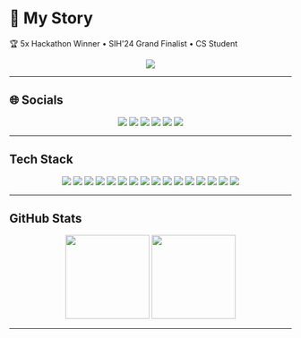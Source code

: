 # 🔵 My Story  
🏆 5x Hackathon Winner • SIH'24 Grand Finalist • CS Student  

<p align="center">
  <a href="https://waseemuddinsportfolio.vercel.app/">
    <img src="https://img.shields.io/badge/🌐_Visit_My_Portfolio-1A1A1A?style=for-the-badge&logo=vercel&logoColor=7FFF00&labelColor=1A1A1A&color=7FFF00">
  </a>
</p>

---

## 🌐 Socials
<p align="center">
  <a href="https://discord.gg/Gdt6nsBT"><img src="https://img.shields.io/badge/Discord-1A1A1A.svg?style=for-the-badge&logo=discord&logoColor=7FFF00"></a>
  <a href="https://www.instagram.com/one.waseem/"><img src="https://img.shields.io/badge/Instagram-1A1A1A.svg?style=for-the-badge&logo=instagram&logoColor=7FFF00"></a>
  <a href="https://linkedin.com/in/mohammed1waseemuddin"><img src="https://img.shields.io/badge/LinkedIn-1A1A1A.svg?style=for-the-badge&logo=linkedin&logoColor=7FFF00"></a>
  <a href="https://medium.com/@procarx911"><img src="https://img.shields.io/badge/Medium-1A1A1A.svg?style=for-the-badge&logo=medium&logoColor=7FFF00"></a>
  <a href="https://quora.com/profile/PRO-CAR-1"><img src="https://img.shields.io/badge/Quora-1A1A1A.svg?style=for-the-badge&logo=quora&logoColor=7FFF00"></a>
  <a href="mailto:procarx911@gmail.com"><img src="https://img.shields.io/badge/Email-1A1A1A.svg?style=for-the-badge&logo=gmail&logoColor=7FFF00"></a>
</p>

---

## Tech Stack
<p align="center">
  <img src="https://img.shields.io/badge/Python-1A1A1A.svg?style=for-the-badge&logo=python&logoColor=7FFF00">
  <img src="https://img.shields.io/badge/OpenCV-1A1A1A.svg?style=for-the-badge&logo=opencv&logoColor=7FFF00">
  <img src="https://img.shields.io/badge/PyTorch-1A1A1A.svg?style=for-the-badge&logo=pytorch&logoColor=7FFF00">
  <img src="https://img.shields.io/badge/TensorFlow-1A1A1A.svg?style=for-the-badge&logo=tensorflow&logoColor=7FFF00">
  <img src="https://img.shields.io/badge/Java-1A1A1A.svg?style=for-the-badge&logo=openjdk&logoColor=7FFF00">
  <img src="https://img.shields.io/badge/Kotlin-1A1A1A.svg?style=for-the-badge&logo=kotlin&logoColor=7FFF00">
  <img src="https://img.shields.io/badge/JavaScript-1A1A1A.svg?style=for-the-badge&logo=javascript&logoColor=7FFF00">
  <img src="https://img.shields.io/badge/TypeScript-1A1A1A.svg?style=for-the-badge&logo=typescript&logoColor=7FFF00">
  <img src="https://img.shields.io/badge/HTML5-1A1A1A.svg?style=for-the-badge&logo=html5&logoColor=7FFF00">
  <img src="https://img.shields.io/badge/C-1A1A1A.svg?style=for-the-badge&logo=c&logoColor=7FFF00">
  <img src="https://img.shields.io/badge/Firebase-1A1A1A.svg?style=for-the-badge&logo=firebase&logoColor=7FFF00">
  <img src="https://img.shields.io/badge/AWS-1A1A1A.svg?style=for-the-badge&logo=amazon-aws&logoColor=7FFF00">
  <img src="https://img.shields.io/badge/Azure-1A1A1A.svg?style=for-the-badge&logo=microsoft-azure&logoColor=7FFF00">
  <img src="https://img.shields.io/badge/Google_Cloud-1A1A1A.svg?style=for-the-badge&logo=google-cloud&logoColor=7FFF00">
  <img src="https://img.shields.io/badge/Figma-1A1A1A.svg?style=for-the-badge&logo=figma&logoColor=7FFF00">
  <img src="https://img.shields.io/badge/Canva-1A1A1A.svg?style=for-the-badge&logo=canva&logoColor=7FFF00">
</p>

---

## GitHub Stats
<p align="center">
  <img src="https://github-readme-stats.vercel.app/api?username=waseem-srt&theme=chartreuse-dark&hide_border=false&include_all_commits=true&count_private=false" height="150">
  <img src="https://nirzak-streak-stats.vercel.app/?user=waseem-srt&theme=chartreuse-dark&hide_border=false" height="150">
</p>

---


